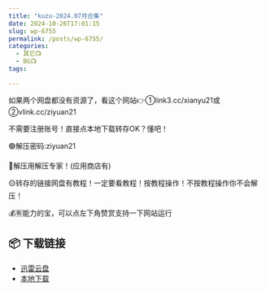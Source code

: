 ```yaml
---
title: "kuzu-2024.07月合集"
date: 2024-10-26T17:01:15
slug: wp-6755
permalink: /posts/wp-6755/
categories:
  - 其它📺
  - BG📺
tags:

---
```


如果两个网盘都没有资源了，看这个网站👉①link3.cc/xianyu21或②vlink.cc/ziyuan21

不需要注册账号！直接点本地下载转存OK？懂吧！

🟢解压密码:ziyuan21

🔵解压用解压专家！(应用商店有)

🟡转存的链接网盘有教程！一定要看教程！按教程操作！不按教程操作你不会解压！

💰🈶能力的宝，可以点左下角赞赏支持一下网站运行

## 📦 下载链接
- [迅雷云盘](https://blziyuan21.com/pay-download/6755?key=7cca04fb2e&down_id=0)
- [本地下载](https://blziyuan21.com/pay-download/6755?key=7cca04fb2e&down_id=1)

